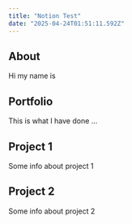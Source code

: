 ```yaml
---
title: "Notion Test"
date: "2025-04-24T01:51:11.592Z"
---
```



## About

Hi my name is


## Portfolio

This is what I have done …


## Project 1

Some info about project 1


## Project 2

Some info about project 2

